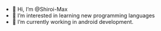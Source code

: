 - 👋 Hi, I’m @Shiroi-Max
- 👀 I’m interested in learning new programming languages 
- 🌱 I’m currently working in android development.
